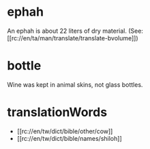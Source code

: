 # ephah

An ephah is about 22 liters of dry material. (See: [[rc://en/ta/man/translate/translate-bvolume]])

# bottle

Wine was kept in animal skins, not glass bottles.

# translationWords

* [[rc://en/tw/dict/bible/other/cow]]
* [[rc://en/tw/dict/bible/names/shiloh]]
